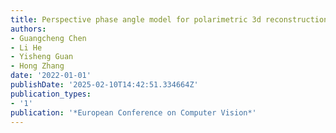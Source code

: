 ```yaml
---
title: Perspective phase angle model for polarimetric 3d reconstruction
authors:
- Guangcheng Chen
- Li He
- Yisheng Guan
- Hong Zhang
date: '2022-01-01'
publishDate: '2025-02-10T14:42:51.334664Z'
publication_types:
- '1'
publication: '*European Conference on Computer Vision*'
---
```

